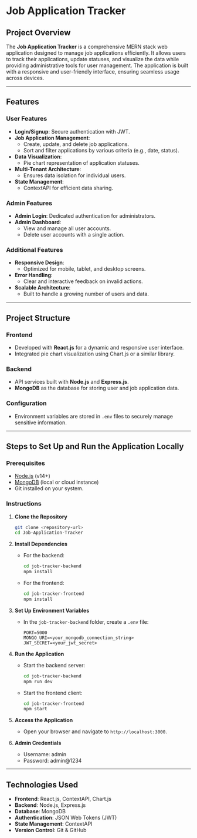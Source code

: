 
# Job Application Tracker

## Project Overview

The **Job Application Tracker** is a comprehensive MERN stack web application designed to manage job applications efficiently. It allows users to track their applications, update statuses, and visualize the data while providing administrative tools for user management. The application is built with a responsive and user-friendly interface, ensuring seamless usage across devices.

---

## Features

### User Features
- **Login/Signup**: Secure authentication with JWT.
- **Job Application Management**:
  - Create, update, and delete job applications.
  - Sort and filter applications by various criteria (e.g., date, status).
- **Data Visualization**: 
  - Pie chart representation of application statuses.
- **Multi-Tenant Architecture**:
  - Ensures data isolation for individual users.
- **State Management**:
  - ContextAPI for efficient data sharing.

### Admin Features
- **Admin Login**: Dedicated authentication for administrators.
- **Admin Dashboard**:
  - View and manage all user accounts.
  - Delete user accounts with a single action.

### Additional Features
- **Responsive Design**:
  - Optimized for mobile, tablet, and desktop screens.
- **Error Handling**:
  - Clear and interactive feedback on invalid actions.
- **Scalable Architecture**:
  - Built to handle a growing number of users and data.

---

## Project Structure

### Frontend
- Developed with **React.js** for a dynamic and responsive user interface.
- Integrated pie chart visualization using Chart.js or a similar library.

### Backend
- API services built with **Node.js** and **Express.js**.
- **MongoDB** as the database for storing user and job application data.

### Configuration
- Environment variables are stored in `.env` files to securely manage sensitive information.

---

## Steps to Set Up and Run the Application Locally

### Prerequisites
- [Node.js](https://nodejs.org/) (v14+)
- [MongoDB](https://www.mongodb.com/) (local or cloud instance)
- Git installed on your system.

### Instructions

1. **Clone the Repository**
   ```bash
   git clone <repository-url>
   cd Job-Application-Tracker
   ```

2. **Install Dependencies**
   - For the backend:
     ```bash
     cd job-tracker-backend
     npm install
     ```
   - For the frontend:
     ```bash
     cd job-tracker-frontend
     npm install
     ```

3. **Set Up Environment Variables**
   - In the `job-tracker-backend` folder, create a `.env` file:
     ```env
     PORT=5000
     MONGO_URI=<your_mongodb_connection_string>
     JWT_SECRET=<your_jwt_secret>
     ```

4. **Run the Application**
   - Start the backend server:
     ```bash
     cd job-tracker-backend
     npm run dev
     ```
   - Start the frontend client:
     ```bash
     cd job-tracker-frontend
     npm start
     ```

5. **Access the Application**
   - Open your browser and navigate to `http://localhost:3000`.
  
6. **Admin Credentials**
   - Username: admin
   - Password: admin@1234

---

## Technologies Used
- **Frontend**: React.js, ContextAPI, Chart.js
- **Backend**: Node.js, Express.js
- **Database**: MongoDB
- **Authentication**: JSON Web Tokens (JWT)
- **State Management**: ContextAPI
- **Version Control**: Git & GitHub


